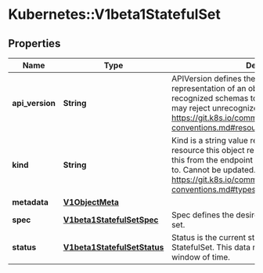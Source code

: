 # Kubernetes::V1beta1StatefulSet

## Properties
Name | Type | Description | Notes
------------ | ------------- | ------------- | -------------
**api_version** | **String** | APIVersion defines the versioned schema of this representation of an object. Servers should convert recognized schemas to the latest internal value, and may reject unrecognized values. More info: https://git.k8s.io/community/contributors/devel/api-conventions.md#resources | [optional] 
**kind** | **String** | Kind is a string value representing the REST resource this object represents. Servers may infer this from the endpoint the client submits requests to. Cannot be updated. In CamelCase. More info: https://git.k8s.io/community/contributors/devel/api-conventions.md#types-kinds | [optional] 
**metadata** | [**V1ObjectMeta**](V1ObjectMeta.md) |  | [optional] 
**spec** | [**V1beta1StatefulSetSpec**](V1beta1StatefulSetSpec.md) | Spec defines the desired identities of pods in this set. | [optional] 
**status** | [**V1beta1StatefulSetStatus**](V1beta1StatefulSetStatus.md) | Status is the current status of Pods in this StatefulSet. This data may be out of date by some window of time. | [optional] 


